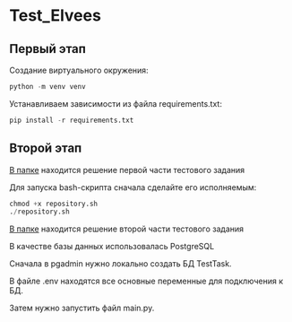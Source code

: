 # Test_Elvees
## Первый этап
Создание виртуального окружения:
```python
python -m venv venv
```
Устанавливаем зависимости из файла requirements.txt:
```python
pip install -r requirements.txt
```
## Второй этап
[В папке](https://github.com/kirillkelin/Test_Elvees/tree/main/first_part) находится решение первой части тестового задания

Для запуска bash-скрипта сначала сделайте его исполняемым:
```python
chmod +x repository.sh
./repository.sh
```
[В папке](https://github.com/kirillkelin/Test_Elvees/tree/main/second_part) находится решение второй части тестового задания

В качестве базы данных использовалась PostgreSQL

Сначала в pgadmin нужно локально создать БД TestTask. 

В файле .env находятся все основные переменные для подключения к БД.

Затем нужно запустить файл main.py.

